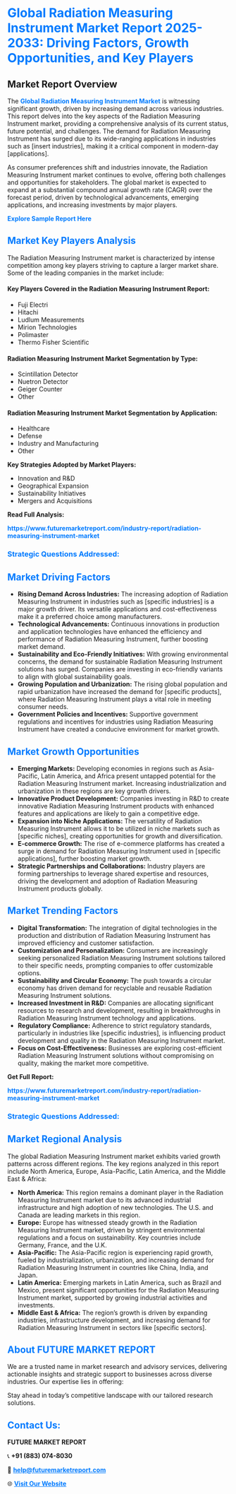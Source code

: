 <h1 style="color: #007BFF;">Global Radiation Measuring Instrument Market Report 2025-2033: Driving Factors, Growth Opportunities, and Key Players</h1>

<section id="overview">
<h2>Market Report Overview</h2>
<p>The <a href="https://www.futuremarketreport.com/industry-report/radiation-measuring-instrument-market" style="color: #007BFF; text-decoration: none;"><strong>Global Radiation Measuring Instrument Market</strong></a> is witnessing significant growth, driven by increasing demand across various industries. This report delves into the key aspects of the Radiation Measuring Instrument market, providing a comprehensive analysis of its current status, future potential, and challenges. The demand for Radiation Measuring Instrument has surged due to its wide-ranging applications in industries such as [insert industries], making it a critical component in modern-day [applications].</p>
<p>As consumer preferences shift and industries innovate, the Radiation Measuring Instrument market continues to evolve, offering both challenges and opportunities for stakeholders. The global market is expected to expand at a substantial compound annual growth rate (CAGR) over the forecast period, driven by technological advancements, emerging applications, and increasing investments by major players.</p>
</section>

<section id="overview">
<p><a href="https://www.futuremarketreport.com/request-sample/reportId=89924" style="color: #007BFF; text-decoration: none;"><strong>Explore Sample Report Here</strong></a></p>
</section>

<section id="key-players">
<h2 style="color: #007BFF;">Market Key Players Analysis</h2>
<p>The Radiation Measuring Instrument market is characterized by intense competition among key players striving to capture a larger market share. Some of the leading companies in the market include:</p>
<h4>Key Players Covered in the Radiation Measuring Instrument Report:</h4>
<ul><li>Fuji Electri</li><li>Hitachi</li><li>Ludlum Measurements</li><li>Mirion Technologies</li><li>Polimaster</li><li>Thermo Fisher Scientific</li></ul>
<h4>Radiation Measuring Instrument Market Segmentation by Type:</h4>
<ul><li>Scintillation Detector</li><li>Nuetron Detector</li><li>Geiger Counter</li><li>Other</li></ul>

<h4>Radiation Measuring Instrument Market Segmentation by Application:</h4>
<ul><li>Healthcare</li><li>Defense</li><li>Industry and Manufacturing</li><li>Other</li></ul>
<p><strong>Key Strategies Adopted by Market Players:</strong></p>
<ul>
<li>Innovation and R&D</li>
<li>Geographical Expansion</li>
<li>Sustainability Initiatives</li>
<li>Mergers and Acquisitions</li>
</ul>
</section>

<section>
<p><strong>Read Full Analysis: </strong></p><a href="https://www.futuremarketreport.com/industry-report/radiation-measuring-instrument-market" style="color: #007BFF; text-decoration: none;"><strong>https://www.futuremarketreport.com/industry-report/radiation-measuring-instrument-market</strong></a>
<h3 style="color: #007BFF;">Strategic Questions Addressed:</h3>
</section>

<section id="driving-factors">
<h2 style="color: #007BFF;">Market Driving Factors</h2>
<ul>
<li><strong>Rising Demand Across Industries:</strong> The increasing adoption of Radiation Measuring Instrument in industries such as [specific industries] is a major growth driver. Its versatile applications and cost-effectiveness make it a preferred choice among manufacturers.</li>
<li><strong>Technological Advancements:</strong> Continuous innovations in production and application technologies have enhanced the efficiency and performance of Radiation Measuring Instrument, further boosting market demand.</li>
<li><strong>Sustainability and Eco-Friendly Initiatives:</strong> With growing environmental concerns, the demand for sustainable Radiation Measuring Instrument solutions has surged. Companies are investing in eco-friendly variants to align with global sustainability goals.</li>
<li><strong>Growing Population and Urbanization:</strong> The rising global population and rapid urbanization have increased the demand for [specific products], where Radiation Measuring Instrument plays a vital role in meeting consumer needs.</li>
<li><strong>Government Policies and Incentives:</strong> Supportive government regulations and incentives for industries using Radiation Measuring Instrument have created a conducive environment for market growth.</li>
</ul>
</section>

<section id="growth-opportunities">
<h2 style="color: #007BFF;">Market Growth Opportunities</h2>
<ul>
<li><strong>Emerging Markets:</strong> Developing economies in regions such as Asia-Pacific, Latin America, and Africa present untapped potential for the Radiation Measuring Instrument market. Increasing industrialization and urbanization in these regions are key growth drivers.</li>
<li><strong>Innovative Product Development:</strong> Companies investing in R&D to create innovative Radiation Measuring Instrument products with enhanced features and applications are likely to gain a competitive edge.</li>
<li><strong>Expansion into Niche Applications:</strong> The versatility of Radiation Measuring Instrument allows it to be utilized in niche markets such as [specific niches], creating opportunities for growth and diversification.</li>
<li><strong>E-commerce Growth:</strong> The rise of e-commerce platforms has created a surge in demand for Radiation Measuring Instrument used in [specific applications], further boosting market growth.</li>
<li><strong>Strategic Partnerships and Collaborations:</strong> Industry players are forming partnerships to leverage shared expertise and resources, driving the development and adoption of Radiation Measuring Instrument products globally.</li>
</ul>
</section>

<section id="trending-factors">
<h2 style="color: #007BFF;">Market Trending Factors</h2>
<ul>
<li><strong>Digital Transformation:</strong> The integration of digital technologies in the production and distribution of Radiation Measuring Instrument has improved efficiency and customer satisfaction.</li>
<li><strong>Customization and Personalization:</strong> Consumers are increasingly seeking personalized Radiation Measuring Instrument solutions tailored to their specific needs, prompting companies to offer customizable options.</li>
<li><strong>Sustainability and Circular Economy:</strong> The push towards a circular economy has driven demand for recyclable and reusable Radiation Measuring Instrument solutions.</li>
<li><strong>Increased Investment in R&D:</strong> Companies are allocating significant resources to research and development, resulting in breakthroughs in Radiation Measuring Instrument technology and applications.</li>
<li><strong>Regulatory Compliance:</strong> Adherence to strict regulatory standards, particularly in industries like [specific industries], is influencing product development and quality in the Radiation Measuring Instrument market.</li>
<li><strong>Focus on Cost-Effectiveness:</strong> Businesses are exploring cost-efficient Radiation Measuring Instrument solutions without compromising on quality, making the market more competitive.</li>
</ul>
</section>

<section>
<p><strong>Get Full Report: </strong></p><a href="https://www.futuremarketreport.com/industry-report/radiation-measuring-instrument-market" style="color: #007BFF; text-decoration: none;"><strong>https://www.futuremarketreport.com/industry-report/radiation-measuring-instrument-market</strong></a>
<h3 style="color: #007BFF;">Strategic Questions Addressed:</h3>
</section>


<section id="regional-analysis">
<h2 style="color: #007BFF;">Market Regional Analysis</h2>
<p>The global Radiation Measuring Instrument market exhibits varied growth patterns across different regions. The key regions analyzed in this report include North America, Europe, Asia-Pacific, Latin America, and the Middle East & Africa:</p>
<ul>
<li><strong>North America:</strong> This region remains a dominant player in the Radiation Measuring Instrument market due to its advanced industrial infrastructure and high adoption of new technologies. The U.S. and Canada are leading markets in this region.</li>
<li><strong>Europe:</strong> Europe has witnessed steady growth in the Radiation Measuring Instrument market, driven by stringent environmental regulations and a focus on sustainability. Key countries include Germany, France, and the U.K.</li>
<li><strong>Asia-Pacific:</strong> The Asia-Pacific region is experiencing rapid growth, fueled by industrialization, urbanization, and increasing demand for Radiation Measuring Instrument in countries like China, India, and Japan.</li>
<li><strong>Latin America:</strong> Emerging markets in Latin America, such as Brazil and Mexico, present significant opportunities for the Radiation Measuring Instrument market, supported by growing industrial activities and investments.</li>
<li><strong>Middle East & Africa:</strong> The region’s growth is driven by expanding industries, infrastructure development, and increasing demand for Radiation Measuring Instrument in sectors like [specific sectors].</li>
</ul>
</section>

<footer>
<h2 style="color: #007BFF;">About FUTURE MARKET REPORT</h2>
<p>We are a trusted name in market research and advisory services, delivering actionable insights and strategic support to businesses across diverse industries. Our expertise lies in offering:</p>

<p>Stay ahead in today’s competitive landscape with our tailored research solutions.</p>

<h2 style="color: #007BFF;">Contact Us:</h2>
<p><strong>FUTURE MARKET REPORT</strong></p>
<p>📞 <strong>+91 (883) 074-8030</strong></p>
<p>📧 <strong><a href="mailto:help@futuremarketreport.com" style="color: #007BFF;">help@futuremarketreport.com</a></strong></p>
<p>🌐 <strong><a href="https://www.futuremarketreport.com/" style="color: #007BFF;">Visit Our Website</a></strong></p>
</footer>
